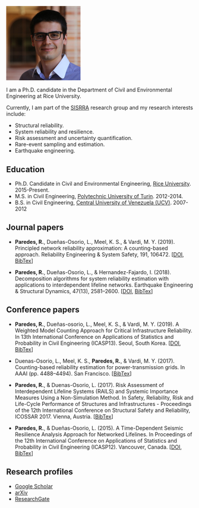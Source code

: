 <img src="images/cropped.jpg" width="200">

I am a Ph.D. candidate in the Department of Civil and Environmental Engineering at Rice University.

Currently, I am part of the [SISRRA](https://duenas-osorio.rice.edu/sisrra) research group and my research interests include:

* Structural reliability.
* System reliability and resilience.
* Risk assessment and uncertainty quantification.
* Rare-event sampling and estimation.
* Earthquake engineering.

Education
----------
* Ph.D. Candidate in Civil and Environmental Engineering, [Rice University](https://www.rice.edu/). 2015-Present.
* M.S. in Civil Engineering, [Polytechnic University of Turin](https://www.polito.it/?lang=en). 2012-2014.
* B.S. in Civil Engineering, [Central University of Venezuela (UCV)](http://www.ucv.ve/). 2007-2012 

Journal papers
--------------

* **Paredes, R.**, Dueñas-Osorio, L., Meel, K. S., & Vardi, M. Y. (2019). Principled network reliability approximation: A counting-based approach. Reliability Engineering & System Safety, 191, 106472. [[DOI](https://doi.org/10.1016/j.ress.2019.04.025), [BibTex](bibs/PMDV19.bib)] 

* **Paredes, R.**, Dueñas-Osorio, L., & Hernandez-Fajardo, I. (2018). Decomposition algorithms for system reliability estimation with applications to interdependent lifeline networks. Earthquake Engineering & Structural Dynamics, 47(13), 2581–2600. [[DOI](https://doi.org/10.1002/eqe.3071), [BibTex](bibs/PDH18.bib)]

Conference papers
-----------------

* **Paredes, R.**, Dueñas-osorio, L., Meel, K. S., & Vardi, M. Y. (2019). A Weighted Model Counting Approach for Critical Infrastructure Reliability. In 13th International Conference on Applications of Statistics and Probability in Civil Engineering (ICASP13). Seoul, South Korea. [[DOI](https://doi.org/10.22725/ICASP13.383), [BibTex](bibs/PMDV19b.bib)]

* Duenas-Osorio, L., Meel, K. S., **Paredes, R.**, & Vardi, M. Y. (2017). Counting-based reliability estimation for power-transmission grids. In AAAI (pp. 4488–4494). San Francisco. [[BibTex](bibs/DMPV17.bib)]

* **Paredes, R.**, & Duenas-Osorio, L. (2017). Risk Assessment of Interdependent Lifeline Systems (RAILS) and Systemic Importance Measures Using a Non-Simulation Method. In Safety, Reliability, Risk and Life-Cycle Performance of Structures and Infrastructures - Proceedings of the 12th International Conference on Structural Safety and Reliability, ICOSSAR 2017. Vienna, Austria. [[BibTex](bibs/PD17.bib)]

* **Paredes, R.**, & Dueñas-Osorio, L. (2015). A Time-Dependent Seismic Resilience Analysis Approach for Networked Lifelines. In Proceedings of the 12th International Conference on Applications of Statistics and Probability in Civil Engineering (ICASP12). Vancouver, Canada. [[DOI](https://doi.org/10.14288/1.0076219), [BibTex](bibs/PD15.bib)]

Research profiles
-----------------

* [Google Scholar](https://scholar.google.com/citations?user=mm0pN8oAAAAJ&hl=en)
* [arXiv](http://arxiv.org/a/paredes_r_1)
* [ResearchGate](https://www.researchgate.net/profile/Roger_Paredes2)
